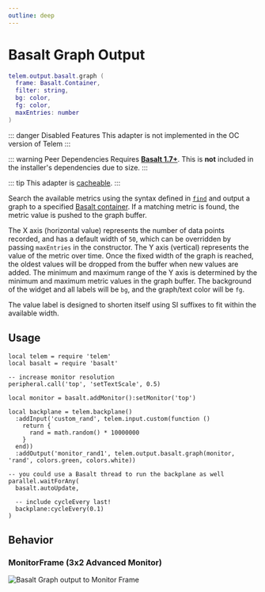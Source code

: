 ```yaml
---
outline: deep
---
```


# Basalt Graph Output <Badge type="warning" text="beta" /> <RepoLink path="lib/output/basalt/GraphOutputAdapter.lua" />

```lua
telem.output.basalt.graph (
  frame: Basalt.Container,
  filter: string,
  bg: color,
  fg: color,
  maxEntries: number
)
```

::: danger Disabled Features
This adapter is not implemented in the OC version of Telem
:::

::: warning Peer Dependencies
Requires **[Basalt 1.7+](https://basalt.madefor.cc/)**. This is **not** included in the installer's dependencies due to size.
:::

::: tip
This adapter is [cacheable](/reference/Backplane#cache).
:::

Search the available metrics using the syntax defined in [`find`](/reference/MetricCollection#find) and output a graph to a specified [Basalt container](https://basalt.madefor.cc/#/objects/Container). If a matching metric is found, the metric value is pushed to the graph buffer.

The X axis (horizontal value) represents the number of data points recorded, and has a default width of `50`, which can be overridden by passing `maxEntries` in the constructor. The Y axis (vertical) represents the value of the metric over time. Once the fixed width of the graph is reached, the oldest values will be dropped from the buffer when new values are added. The minimum and maximum range of the Y axis is determined by the minimum and maximum metric values in the graph buffer. The background of the widget and all labels will be `bg`, and the graph/text color will be `fg`.

The value label is designed to shorten itself using SI suffixes to fit within the available width.

<PropertiesTable
  :properties="[
    {
      name: 'frame',
      type: 'Basalt.Container',
      default: 'nil',
      description: 'Container to draw in. While any Container subtype should work, specify a Frame, BaseFrame, MonitorFrame, or Flexbox for best results.'
    },
    {
      name: 'filter',
      type: 'string',
      default: 'nil',
      description: 'Filter to match against Metric elements'
    },
    {
      name: 'bg',
      type: 'color',
      default: 'nil',
      description: 'Background color (colors.*)'
    },
    {
      name: 'fg',
      type: 'color',
      default: 'nil',
      description: 'Foreground color (colors.*)'
    },
    {
      name: 'maxEntries',
      type: 'number',
      default: '50',
      description: 'Maximum entries in the graph buffer'
    }
  ]"
/>

## Usage

```lua{15}
local telem = require 'telem'
local basalt = require 'basalt'

-- increase monitor resolution
peripheral.call('top', 'setTextScale', 0.5)

local monitor = basalt.addMonitor():setMonitor('top')

local backplane = telem.backplane()
  :addInput('custom_rand', telem.input.custom(function ()
    return {
      rand = math.random() * 10000000
    }
  end))
  :addOutput('monitor_rand1', telem.output.basalt.graph(monitor, 'rand', colors.green, colors.white))

-- you could use a Basalt thread to run the backplane as well
parallel.waitForAny(
  basalt.autoUpdate,
  
  -- include cycleEvery last!
  backplane:cycleEvery(0.1)
)
```

## Behavior

### MonitorFrame (3x2 Advanced Monitor)

![Basalt Graph output to Monitor Frame](/assets/basalt-graph.webp)